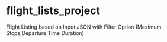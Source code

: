# flight_lists_project
Flight Listing based on Input JSON with Filter Option (Maximum Stops,Departure Time Duration)
